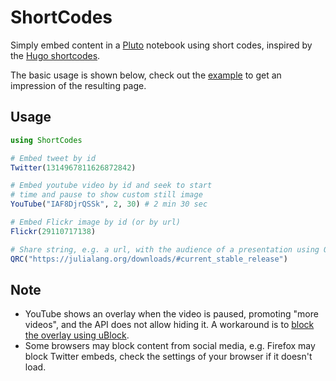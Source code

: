 # ShortCodes

Simply embed content in a [Pluto](https://github.com/fonsp/Pluto.jl) notebook using short codes, inspired by the [Hugo shortcodes](https://gohugo.io/content-management/shortcodes/).

The basic usage is shown below, check out the [example](https://htmlpreview.github.io/?https://github.com/hellemo/ShortCodes.jl/blob/main/examples/static-demo.html) to get an impression of the resulting page.

## Usage

```julia
using ShortCodes

# Embed tweet by id
Twitter(1314967811626872842)

# Embed youtube video by id and seek to start 
# time and pause to show custom still image
YouTube("IAF8DjrQSSk", 2, 30) # 2 min 30 sec

# Embed Flickr image by id (or by url)
Flickr(29110717138)

# Share string, e.g. a url, with the audience of a presentation using QR code:
QRC("https://julialang.org/downloads/#current_stable_release")
```

## Note

* YouTube shows an overlay when the video is paused, promoting "more videos", and the API does not allow hiding it. A workaround is to [block the overlay using uBlock](https://www.reddit.com/r/firefox/comments/61y7lf/how_to_removedisable_more_videos_when_pausing_an/).
* Some browsers may block content from social media, e.g. Firefox may block Twitter embeds, check the settings of your browser if it doesn't load.